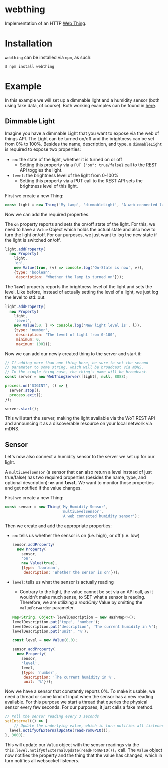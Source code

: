 # webthing

Implementation of an HTTP [Web Thing](https://iot.mozilla.org/wot/).

# Installation

`webthing` can be installed via `npm`, as such:

```shell
$ npm install webthing
```

# Example

In this example we will set up a dimmable light and a humidity sensor (both using fake data, of course). Both working examples can be found in [here](https://github.com/mozilla-iot/webthing-node/tree/master/example).

## Dimmable Light

Imagine you have a dimmable Light that you want to expose via the web of things API. The Light can be turned on/off and the brightness can be set from 0% to 100%. Besides the name, description, and type, a `dimmableLight` is required to expose two properties:
* `on`: the state of the light, whether it is turned on or off
    * Setting this property via a `PUT {"on": true/false}` call to the REST API toggles the light.
* `level`: the brightness level of the light from 0-100%
    * Setting this property via a PUT call to the REST API sets the brightness level of this light.

First we create a new Thing:

```javascript
const light = new Thing('My Lamp', 'dimmableLight', 'A web connected lamp');
```

Now we can add the required properties.

The **`on`** property reports and sets the on/off state of the light. For this, we need to have a `Value` Object which holds the actual state and also how to turn the light on/off. For our purposes, we just want to log the new state if the light is switched on/off.

```javascript
light.addProperty(
  new Property(
    light,
    'on',
    new Value(true, (v) => console.log('On-State is now', v)),
    {type: 'boolean',
     description: 'Whether the lamp is turned on'}));
```

The **`level`** property reports the brightness level of the light and sets the level. Like before, instead of actually setting the level of a light, we just log the level to std::out.

```javascript
light.addProperty(
  new Property(
    light,
    'level',
    new Value(50, l => console.log('New light level is', l)),
    {type: 'number',
     description: 'The level of light from 0-100',
     minimum: 0,
     maximum: 100}));
```

Now we can add our newly created thing to the server and start it:

```javascript
// If adding more than one thing here, be sure to set the second
// parameter to some string, which will be broadcast via mDNS.
// In the single thing case, the thing's name will be broadcast.
const server = new WebThingServer([light], null, 8888);

process.on('SIGINT', () => {
  server.stop();
  process.exit();
});

server.start();
```

This will start the server, making the light available via the WoT REST API and announcing it as a discoverable resource on your local network via mDNS.

## Sensor

Let's now also connect a humidity sensor to the server we set up for our light.

A `multiLevelSensor` (a sensor that can also return a level instead of just true/false) has two required properties (besides the name, type, and  optional description): **`on`** and **`level`**. We want to monitor those properties and get notified if the value changes.

First we create a new Thing:

```javascript
const sensor = new Thing('My Humidity Sensor',
                         'multiLevelSensor',
                         'A web connected humidity sensor');
```

Then we create and add the appropriate properties:
* `on`: tells us whether the sensor is on (i.e. high), or off (i.e. low)

    ```javascript
    sensor.addProperty(
      new Property(
        sensor,
        'on',
        new Value(true),
        {type: 'boolean',
         description: 'Whether the sensor is on'}));
    ```

* `level`: tells us what the sensor is actually reading
    * Contrary to the light, the value cannot be set via an API call, as it wouldn't make much sense, to SET what a sensor is reading. Therefore, we are utilizing a *readOnly* Value by omitting the `valueForwarder` parameter.

    ```javascript
    Map<String, Object> levelDescription = new HashMap<>();
    levelDescription.put('type', 'number');
    levelDescription.put('description', 'The current humidity in %');
    levelDescription.put('unit', '%');

    const level = new Value(0.0);

    sensor.addProperty(
      new Property(
        sensor,
        'level',
        level,
        {type: 'number',
         description: 'The current humidity in %',
         unit: '%'}));
    ```

Now we have a sensor that constantly reports 0%. To make it usable, we need a thread or some kind of input when the sensor has a new reading available. For this purpose we start a thread that queries the physical sensor every few seconds. For our purposes, it just calls a fake method.

```javascript
// Poll the sensor reading every 3 seconds
setInterval(() => {
    // Update the underlying value, which in turn notifies all listeners
  level.notifyOfExternalUpdate(readFromGPIO());
}, 3000);
```

This will update our `Value` object with the sensor readings via the `this.level.notifyOfExternalUpdate(readFromGPIO());` call. The `Value` object now notifies the property and the thing that the value has changed, which in turn notifies all websocket listeners.
